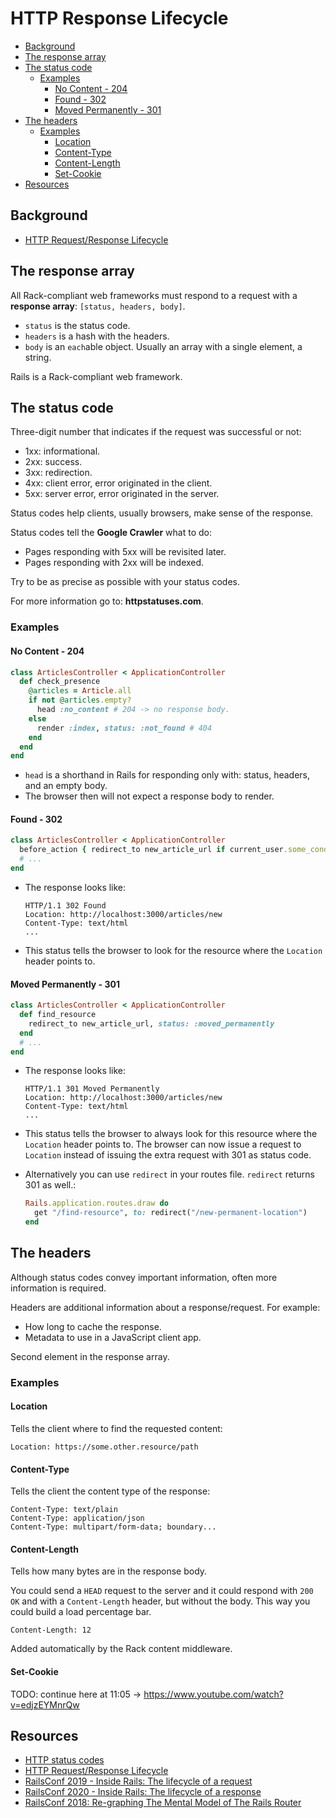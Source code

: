 # HTTP Response Lifecycle

<!-- TOC -->

- [Background](#background)
- [The response array](#the-response-array)
- [The status code](#the-status-code)
    - [Examples](#examples)
        - [No Content - 204](#no-content---204)
        - [Found - 302](#found---302)
        - [Moved Permanently - 301](#moved-permanently---301)
- [The headers](#the-headers)
    - [Examples](#examples)
        - [Location](#location)
        - [Content-Type](#content-type)
        - [Content-Length](#content-length)
        - [Set-Cookie](#set-cookie)
- [Resources](#resources)

<!-- /TOC -->

## Background

- [HTTP Request/Response Lifecycle](./http-request-response-lifecycle.md)

## The response array

All Rack-compliant web frameworks must respond to a request with a **response array**: `[status, headers, body]`.

- `status` is the status code.
- `headers` is a hash with the headers.
- `body` is an `each`able object. Usually an array with a single element, a string.

Rails is a Rack-compliant web framework.

## The status code

Three-digit number that indicates if the request was successful or not:

- 1xx: informational.
- 2xx: success.
- 3xx: redirection.
- 4xx: client error, error originated in the client.
- 5xx: server error, error originated in the server.

Status codes help clients, usually browsers, make sense of the response.

Status codes tell the **Google Crawler** what to do:
- Pages responding with 5xx will be revisited later.
- Pages responding with 2xx will be indexed.

Try to be as precise as possible with your status codes.

For more information go to: **httpstatuses.com**.

### Examples

#### No Content - 204

```ruby
class ArticlesController < ApplicationController
  def check_presence
    @articles = Article.all
    if not @articles.empty?
      head :no_content # 204 -> no response body.
    else
      render :index, status: :not_found # 404
    end
  end
end
```

- `head` is a shorthand in Rails for responding only with: status, headers, and an empty body.
- The browser then will not expect a response body to render.

#### Found - 302

```ruby
class ArticlesController < ApplicationController
  before_action { redirect_to new_article_url if current_user.some_condition? }
  # ...
end
```

- The response looks like:

  ```
  HTTP/1.1 302 Found
  Location: http://localhost:3000/articles/new
  Content-Type: text/html
  ...
  ```

- This status tells the browser to look for the resource where the `Location` header points to.

#### Moved Permanently - 301

```ruby
class ArticlesController < ApplicationController
  def find_resource
    redirect_to new_article_url, status: :moved_permanently
  end
  # ...
end
```

- The response looks like:

  ```
  HTTP/1.1 301 Moved Permanently
  Location: http://localhost:3000/articles/new
  Content-Type: text/html
  ...
  ```

- This status tells the browser to always look for this resource where the `Location` header points to.
  The browser can now issue a request to `Location` instead of issuing the extra request with 301 as status code.

- Alternatively you can use `redirect` in your routes file. `redirect` returns 301 as well.:

  ```ruby
  Rails.application.routes.draw do
    get "/find-resource", to: redirect("/new-permanent-location")
  end
  ```

## The headers

Although status codes convey important information, often more information is required.

Headers are additional information about a response/request. For example:

- How long to cache the response.
- Metadata to use in a JavaScript client app.

Second element in the response array.

### Examples

#### Location

Tells the client where to find the requested content:

```
Location: https://some.other.resource/path
```

#### Content-Type

Tells the client the content type of the response:

```
Content-Type: text/plain
Content-Type: application/json
Content-Type: multipart/form-data; boundary...
```

#### Content-Length

Tells how many bytes are in the response body.

You could send a `HEAD` request to the server and it could respond with `200 OK` and with a
`Content-Length` header, but without the body. This way you could build a load percentage bar.

```
Content-Length: 12
```

Added automatically by the Rack content middleware.

#### Set-Cookie

TODO: continue here at 11:05 -> https://www.youtube.com/watch?v=edjzEYMnrQw

## Resources

- [HTTP status codes](https://httpstatuses.com)
- [HTTP Request/Response Lifecycle](./http-request-response-lifecycle.md)
- [RailsConf 2019 - Inside Rails: The lifecycle of a request](https://www.youtube.com/watch?v=eK_JVdWOssI)
- [RailsConf 2020 - Inside Rails: The lifecycle of a response](https://www.youtube.com/watch?v=edjzEYMnrQw)
- [RailsConf 2018: Re-graphing The Mental Model of The Rails Router](https://www.youtube.com/watch?v=lEC-QoZeBkM)